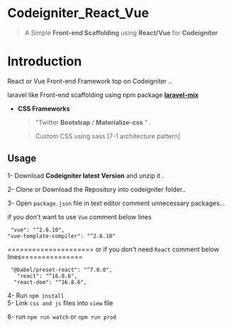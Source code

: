 # Codeigniter_React_Vue

> A Simple  **Front-end Scaffolding** using  **React/Vue** for       **Codeigniter**
>

# Introduction

React or Vue Front-end Framework top on Codeigniter  ..

laravel like Front-end scaffolding using npm package **[laravel-mix](https://github.com/JeffreyWay/laravel-mix)** 

- **CSS Frameworks**


    > "Twitter **Bootstrap** / **Materialize-css** " .
    
   >Custom CSS using sass [7-1 architecture pattern]

## Usage

1- Download   **Codeigniter latest Version** and unzip it .

2- Clone or Download the Repository into  codeigniter folder..

3- Open `package.json` file in text editor comment unnecessary packages...

    
if you don't want to use `Vue` comment below lines

     "vue": "^2.6.10",
    "vue-template-compiler": "^2.6.10"
===================== or if you don't need `React` comment below lines===============
 
   

     "@babel/preset-react": "^7.0.0",
       "react": "^16.8.6",
      "react-dom": "^16.8.6",

 
    
   

4- Run `npm install`  
5- Link `css and js` files into `view` file

6- run  `npm run watch` or `npm run prod`
